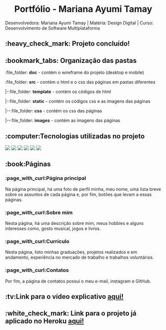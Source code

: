 <h1 align="center">Portfólio - Mariana Ayumi Tamay</h1>
Desenvolvedora: Mariana Ayumi Tamay |
Matéria: Design Digital |
Curso: Desenvolvimento de Software Multiplataforma
<h2>:heavy_check_mark: Projeto concluído!</h2>
<h2>:bookmark_tabs: Organização das pastas</h2>
  <p>:file_folder: <strong>doc</strong> - contém o wireframe do projeto (desktop e mobile)</p>
  <p>:file_folder: <strong>src</strong> - contém o html e o css das páginas em pastas diferentes</p>
  <p>|-:file_folder: <strong>template</strong> - contém os códigos de html</p>
  <p>|-:file_folder: <strong>static</strong> - contém os códigos css e as imagens das páginas</p>
  <p>|--:file_folder: <strong>css</strong> - contém os css das páginas</p>
  <p>|--:file_folder: <strong>images</strong> - contém as imagens das páginas</p>
 <h2>:computer:Tecnologias utilizadas no projeto</h2>
  <p>
    <img src="https://img.shields.io/badge/Figma-F24E1E?style=for-the-badge&logo=figma&logoColor=white"/>
    <img src="https://img.shields.io/badge/HTML5-E34F26?style=for-the-badge&logo=html5&logoColor=white"/>
    <img src="https://img.shields.io/badge/CSS3-1572B6?style=for-the-badge&logo=css3&logoColor=white"/>
    <img src="https://img.shields.io/badge/Python-3776AB?style=for-the-badge&logo=python&logoColor=white"/>
    <img src="https://img.shields.io/badge/Flask-000000?style=for-the-badge&logo=flask&logoColor=white"/>
    <img src="https://img.shields.io/badge/Bootstrap-563D7C?style=for-the-badge&logo=bootstrap&logoColor=white"/>
  </p>
<h2>:book:Páginas</h2>
<h3>:page_with_curl:Página principal</h3>
  Na página principal, há uma foto de perfil minha, meu nome, uma lista breve sobre os assuntos de cada página e, por fim, botôes que levam a essas páginas.
<h3>:page_with_curl:Sobre mim</h3>
  Nesta página, há uma descrição sobre mim, meus hobbies e alguns interesses como, gosto musical, jogos e livros.
<h3>:page_with_curl:Currículo</h3>
  Nesta página, listo minhas graduações, projetos realizados e em andamento, experiência no mercado de trabalho e trabalhos voluntários.
<h3>:page_with_curl:Contatos</h3>
  Por fim, a página de contatos possui o meu e-mail, instagram e GitHub.
  <h2>:tv:Link para o vídeo explicativo <a href="https://youtu.be/HH7YbFWif0U">aqui!</a></h2>
  <h2>:white_check_mark: Link para o projeto já aplicado no Heroku <a href="https://tamay-portfolio.herokuapp.com/">aqui!</a></h2>
